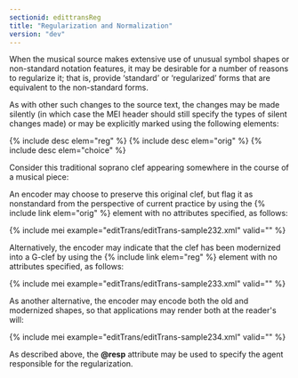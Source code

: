 ```yaml
---
sectionid: edittransReg
title: "Regularization and Normalization"
version: "dev"
---
```


When the musical source makes extensive use of unusual symbol shapes or non-standard notation features, it may be desirable for a number of reasons to regularize it; that is, provide ‘standard’ or ‘regularized’ forms that are equivalent to the non-standard forms.

As with other such changes to the source text, the changes may be made silently (in which case the MEI header should still specify the types of silent changes made) or may be explicitly marked using the following elements:

{% include desc elem="reg" %}
{% include desc elem="orig" %}
{% include desc elem="choice" %}

Consider this traditional soprano clef appearing somewhere in the course of a musical piece:  

An encoder may choose to preserve this original clef, but flag it as nonstandard from the perspective of current practice by using the {% include link elem="orig" %} element with no attributes specified, as follows:

{% include mei example="editTrans/editTrans-sample232.xml" valid="" %}

Alternatively, the encoder may indicate that the clef has been modernized into a G-clef by using the {% include link elem="reg" %} element with no attributes specified, as follows:

{% include mei example="editTrans/editTrans-sample233.xml" valid="" %}

As another alternative, the encoder may encode both the old and modernized shapes, so that applications may render both at the reader's will:

{% include mei example="editTrans/editTrans-sample234.xml" valid="" %}

As described above, the **@resp** attribute may be used to specify the agent responsible for the regularization.
